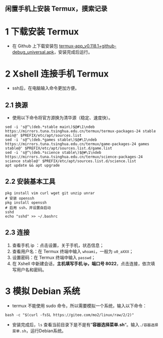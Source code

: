 ## 闲置手机上安装 Termux，摸索记录
# 1 下载安装 Termux

- 在 Github 上下载安装包 [termux-app_v0.118.1+github-debug_universal.apk](https://github.com/termux/termux-app/releases/download/v0.118.1/termux-app_v0.118.1+github-debug_universal.apk)，安装完成后运行。

# 2 Xshell 连接手机 Termux

- ssh后，在电脑输入命令更加方便。

## 2.1 换源

- 使用以下命令将官方源换为清华源（稳定、速度快）。

```shell
sed -i 's@^\(deb.*stable main\)$@#\1\ndeb https://mirrors.tuna.tsinghua.edu.cn/termux/termux-packages-24 stable main@' $PREFIX/etc/apt/sources.list
sed -i 's@^\(deb.*games stable\)$@#\1\ndeb https://mirrors.tuna.tsinghua.edu.cn/termux/game-packages-24 games stable@' $PREFIX/etc/apt/sources.list.d/game.list
sed -i 's@^\(deb.*science stable\)$@#\1\ndeb https://mirrors.tuna.tsinghua.edu.cn/termux/science-packages-24 science stable@' $PREFIX/etc/apt/sources.list.d/science.list
apt update && apt upgrade
``` 
## 2.2 安装基本工具
```shell
pkg install vim curl wget git unzip unrar
# 安装 openssh
pkg install openssh
# 启用 ssh，并设置自启动
sshd
echo "sshd" >> ~/.bashrc
``` 

## 2.3 连接

1. 查看手机 ip ：点击设置，关于手机，状态信息；
2. 查看用户名：在 Termux 终端中输入 `whoami`，一般为 `u0_aXXX`；
3. 设置密码：在 Termux 终端中输入 `passwd`；
4. 在 Xshell 中新建会话，**主机填写手机 ip，端口号 8022**，点击连接，依次填写用户名和密码。

# 3 模拟 Debian 系统

- termux 不能使用 sudo 命令，所以需要模拟一个系统，输入以下命令：

```shell
bash -c "$(curl -fsSL https://gitee.com/mo2/linux/raw/2/2)"
``` 

- 安装完成后，`ls` 查看当前目录下是不是有”**容器选择菜单.sh**“。输入`./容器选择菜单.sh`，运行Debian系统。